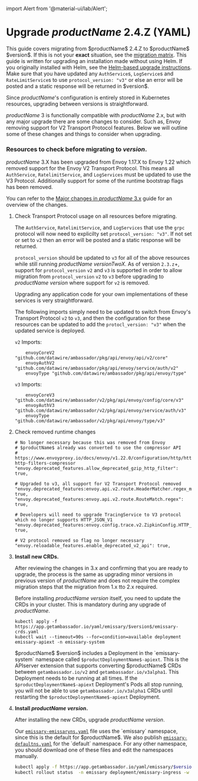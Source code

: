 import Alert from '@material-ui/lab/Alert';

# Upgrade $productName$ 2.4.Z (YAML)

<Alert severity="info">
  This guide covers migrating from $productName$ 2.4.Z to $productName$ $version$. If
  this is not your <b>exact</b> situation, see the <a href="../../../../migration-matrix">migration
  matrix</a>.
</Alert>

<Alert severity="warning">
  This guide is written for upgrading an installation made without using Helm.
  If you originally installed with Helm, see the <a href="../../../helm/emissary-2.4/emissary-3.2">Helm-based
  upgrade instructions</a>.
</Alert>

<Alert severity="warning">
  Make sure that you have updated any <code>AuthService</code>s, <code>LogService</code>s and <code>RateLimitService</code>s to use
  <code>protocol_version: "v3"</code> or else an error will be posted and a static response will be returned in $version$.
</Alert>

Since $productName$'s configuration is entirely stored in Kubernetes resources, upgrading
between versions is straightforward.

$productName$ 3 is functionally compatible with $productName$ 2.x, but with any major upgrade there are some changes to consider. Such as, Envoy removing support for V2 Transport Protocol features. Below we will outline some of these changes and things to consider when upgrading.

### Resources to check before migrating to $version$.

$productName$ 3.X has been upgraded from Envoy 1.17.X to Envoy 1.22 which removed support for the Envoy V2 Transport Protocol. This means all `AuthService`, `RatelimitService`, and `LogServices` must be updated to use the V3 Protocol. Additionally support for some of the runtime bootstrap flags has been removed.

You can refer to the [Major changes in $productName$ 3.x](../../../../../../about/changes-3.y/) guide for an overview of the changes.

1. Check Transport Protocol usage on all resources before migrating.

    The `AuthService`, `RatelimitService`, and `LogServices` that use the `grpc` protocol will now need to explicilty set `protocol_version: "v3"`. If not set or set to `v2` then an error will be posted and a static response will be returned.

    `protocol_version` should be updated to `v3` for all of the above resources while still running $productName$ $versionTwoX$. As of version `2.3.z`+, support for `protocol_version` `v2` and `v3` is supported in order to allow migration from `protocol_version` `v2` to `v3` before upgrading to $productName$ $version$ where support for `v2` is removed.

    Upgrading any application code for your own implementations of these services is very straightforward.

    The following imports simply need to be updated to switch from Envoy's Transport Protocol `v2` to `v3`, and then the configuration for these resources can be updated to add the `protocl_version: "v3"` when the updated service is deployed.

    `v2` Imports:
    ```
	    envoyCoreV2 "github.com/datawire/ambassador/pkg/api/envoy/api/v2/core"
	    envoyAuthV2 "github.com/datawire/ambassador/pkg/api/envoy/service/auth/v2"
	    envoyType "github.com/datawire/ambassador/pkg/api/envoy/type"
    ```

    `v3` Imports:
    ```
	    envoyCoreV3 "github.com/datawire/ambassador/v2/pkg/api/envoy/config/core/v3"
	    envoyAuthV3 "github.com/datawire/ambassador/v2/pkg/api/envoy/service/auth/v3"
	    envoyType "github.com/datawire/ambassador/v2/pkg/api/envoy/type/v3"
    ```

2. Check removed runtime changes

   ```
   # No longer necessary because this was removed from Envoy
   # $productName$ already was converted to use the compressor API
   # https://www.envoyproxy.io/docs/envoy/v1.22.0/configuration/http/http_filters/compressor_filter#config-http-filters-compressor
   "envoy.deprecated_features.allow_deprecated_gzip_http_filter": true,

   # Upgraded to v3, all support for V2 Transport Protocol removed
   "envoy.deprecated_features:envoy.api.v2.route.HeaderMatcher.regex_match": true,
   "envoy.deprecated_features:envoy.api.v2.route.RouteMatch.regex": true,

   # Developers will need to upgrade TracingService to V3 protocol which no longer supports HTTP_JSON_V1
   "envoy.deprecated_features:envoy.config.trace.v2.ZipkinConfig.HTTP_JSON_V1": true,

   # V2 protocol removed so flag no longer necessary
   "envoy.reloadable_features.enable_deprecated_v2_api": true,
   ```

3. **Install new CRDs.**

   After reviewing the changes in 3.x and confirming that you are ready to upgrade, the process is the same as upgrading minor versions
   in previous version of $productName$ and does not require the complex migration steps that the migration from 1.x tto 2.x required.

   Before installing $productName$ $version$ itself, you need to update the CRDs in
   your cluster. This is mandatory during any upgrade of $productName$.

   ```
   kubectl apply -f https://app.getambassador.io/yaml/emissary/$version$/emissary-crds.yaml
   kubectl wait --timeout=90s --for=condition=available deployment emissary-apiext -n emissary-system
   ```

   <Alert severity="info">
     $productName$ $version$ includes a Deployment in the `emissary-system` namespace
     called <code>$productDeploymentName$-apiext</code>. This is the APIserver extension
     that supports converting $productName$ CRDs between <code>getambassador.io/v2</code>
     and <code>getambassador.io/v3alpha1</code>. This Deployment needs to be running at
     all times.
   </Alert>

   <Alert severity="warning">
     If the <code>$productDeploymentName$-apiext</code> Deployment's Pods all stop running,
     you will not be able to use <code>getambassador.io/v3alpha1</code> CRDs until restarting
     the <code>$productDeploymentName$-apiext</code> Deployment.
   </Alert>

4. **Install $productName$ $version$.**

   After installing the new CRDs, upgrade $productName$ $version$.

   <Alert severity="info">
     Our <a href="https://app.getambassador.io/yaml/emissary/$version$/emissary-emissaryns.yaml"><code>emissary-emissaryns.yaml</code></a> file
     uses the `emissary` namespace, since this is the default for $productName$.
     We also publish <a href="https://app.getambassador.io/yaml/emissary/$version$/emissary-defaultns.yaml"><code>emissary-defaultns.yaml</code></a> for the
     `default` namespace. For any other namespace, you should download one of these files and edit the namespaces manually.
   </Alert>

   ```bash
   kubectl apply -f https://app.getambassador.io/yaml/emissary/$version$/emissary-emissaryns.yaml && \
   kubectl rollout status  -n emissary deployment/emissary-ingress -w
   ```
